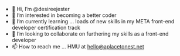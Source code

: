 - 👋 Hi, I’m @desireejester
- 👀 I’m interested in becoming a better coder
- 🌱 I’m currently learning ... loads of new skills in my META front-end developer certification track
- 💞️ I’m looking to collaborate on furthering my skills as a front-end developer
- 📫 How to reach me ... HMU at hello@aplacetonest.net

<!---
desireejester/desireejester is a ✨ special ✨ repository because its `README.md` (this file) appears on your GitHub profile.
You can click the Preview link to take a look at your changes.
--->
